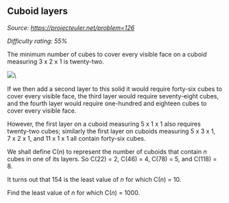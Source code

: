 Cuboid layers
-------------

*Source: https://projecteuler.net/problem=126*


*Difficulty rating: 55%*

The minimum number of cubes to cover every visible face on a cuboid
measuring 3 x 2 x 1 is twenty-two.

![](project/images/p126.gif)\

If we then add a second layer to this solid it would require forty-six
cubes to cover every visible face, the third layer would require
seventy-eight cubes, and the fourth layer would require one-hundred and
eighteen cubes to cover every visible face.

However, the first layer on a cuboid measuring 5 x 1 x 1 also requires
twenty-two cubes; similarly the first layer on cuboids measuring
5 x 3 x 1, 7 x 2 x 1, and 11 x 1 x 1 all contain forty-six cubes.

We shall define C(*n*) to represent the number of cuboids that contain
*n* cubes in one of its layers. So C(22) = 2, C(46) = 4, C(78) = 5, and
C(118) = 8.

It turns out that 154 is the least value of *n* for which C(*n*) = 10.

Find the least value of *n* for which C(*n*) = 1000.
